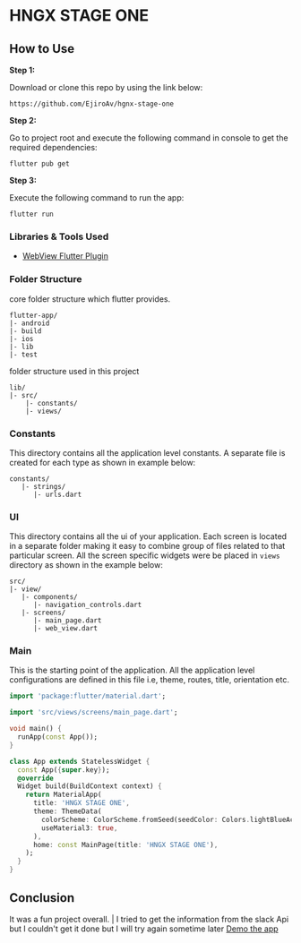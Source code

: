 # HNGX STAGE ONE 


## How to Use 

**Step 1:**

Download or clone this repo by using the link below:

```
https://github.com/EjiroAv/hgnx-stage-one
```

**Step 2:**

Go to project root and execute the following command in console to get the required dependencies: 

```
flutter pub get 
```

**Step 3:**

Execute the following command to run the app: 

```
flutter run
```



### Libraries & Tools Used

* [WebView Flutter Plugin](https://pub.dev/packages/webview_flutter)

### Folder Structure
 core folder structure which flutter provides.

```
flutter-app/
|- android
|- build
|- ios
|- lib
|- test
```

folder structure used in this project

```
lib/
|- src/
    |- constants/
    |- views/
```


### Constants

This directory contains all the application level constants. A separate file is created for each type as shown in example below:

```
constants/
   |- strings/
      |- urls.dart
```


### UI

This directory contains all the ui of your application. Each screen is located in a separate folder making it easy to combine group of files related to that particular screen. All the screen specific widgets were be placed in `views` directory as shown in the example below:

```
src/
|- view/
   |- components/
      |- navigation_controls.dart
   |- screens/
      |- main_page.dart
      |- web_view.dart
```




### Main

This is the starting point of the application. All the application level configurations are defined in this file i.e, theme, routes, title, orientation etc.

```dart
import 'package:flutter/material.dart';

import 'src/views/screens/main_page.dart';

void main() {
  runApp(const App());
}

class App extends StatelessWidget {
  const App({super.key});
  @override
  Widget build(BuildContext context) {
    return MaterialApp(
      title: 'HNGX STAGE ONE',
      theme: ThemeData(
        colorScheme: ColorScheme.fromSeed(seedColor: Colors.lightBlueAccent),
        useMaterial3: true,
      ),
      home: const MainPage(title: 'HNGX STAGE ONE'),
    );
  }
}
```


## Conclusion

It was a fun  project overall. | I tried to get the information from the slack Api but I couldn't get it done but I will try again sometime later
[Demo the app](https://appetize.io/app/hq5xvlcvx3sk5jp37gwco7w55y)